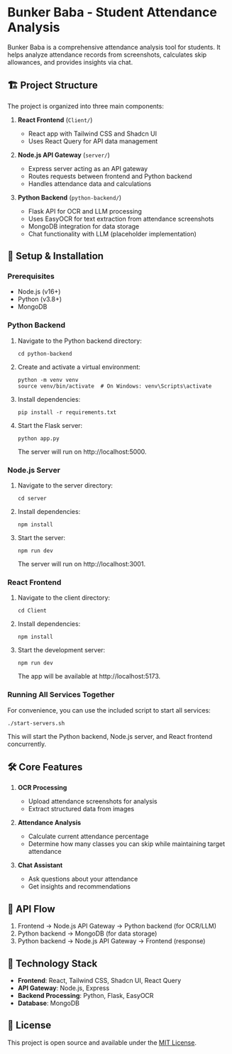 # Bunker Baba - Student Attendance Analysis

Bunker Baba is a comprehensive attendance analysis tool for students. It helps analyze attendance records from screenshots, calculates skip allowances, and provides insights via chat.

## 🏗️ Project Structure

The project is organized into three main components:

1. **React Frontend** (`Client/`)
   - React app with Tailwind CSS and Shadcn UI
   - Uses React Query for API data management

2. **Node.js API Gateway** (`server/`)
   - Express server acting as an API gateway
   - Routes requests between frontend and Python backend
   - Handles attendance data and calculations

3. **Python Backend** (`python-backend/`)
   - Flask API for OCR and LLM processing
   - Uses EasyOCR for text extraction from attendance screenshots
   - MongoDB integration for data storage
   - Chat functionality with LLM (placeholder implementation)

## 🚀 Setup & Installation

### Prerequisites

- Node.js (v16+)
- Python (v3.8+)
- MongoDB

### Python Backend

1. Navigate to the Python backend directory:
   ```
   cd python-backend
   ```

2. Create and activate a virtual environment:
   ```
   python -m venv venv
   source venv/bin/activate  # On Windows: venv\Scripts\activate
   ```

3. Install dependencies:
   ```
   pip install -r requirements.txt
   ```

4. Start the Flask server:
   ```
   python app.py
   ```
   The server will run on http://localhost:5000.

### Node.js Server

1. Navigate to the server directory:
   ```
   cd server
   ```

2. Install dependencies:
   ```
   npm install
   ```

3. Start the server:
   ```
   npm run dev
   ```
   The server will run on http://localhost:3001.

### React Frontend

1. Navigate to the client directory:
   ```
   cd Client
   ```

2. Install dependencies:
   ```
   npm install
   ```

3. Start the development server:
   ```
   npm run dev
   ```
   The app will be available at http://localhost:5173.

### Running All Services Together

For convenience, you can use the included script to start all services:

```
./start-servers.sh
```

This will start the Python backend, Node.js server, and React frontend concurrently.

## 🛠️ Core Features

1. **OCR Processing**
   - Upload attendance screenshots for analysis
   - Extract structured data from images

2. **Attendance Analysis**
   - Calculate current attendance percentage
   - Determine how many classes you can skip while maintaining target attendance

3. **Chat Assistant**
   - Ask questions about your attendance
   - Get insights and recommendations

## 🔄 API Flow

1. Frontend → Node.js API Gateway → Python backend (for OCR/LLM)
2. Python backend → MongoDB (for data storage)
3. Python backend → Node.js API Gateway → Frontend (response)

## 🧩 Technology Stack

- **Frontend**: React, Tailwind CSS, Shadcn UI, React Query
- **API Gateway**: Node.js, Express
- **Backend Processing**: Python, Flask, EasyOCR
- **Database**: MongoDB

## 📝 License

This project is open source and available under the [MIT License](LICENSE).
